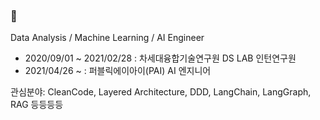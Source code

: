### 👋 
Data Analysis / Machine Learning / AI Engineer

- 2020/09/01 ~ 2021/02/28 : 차세대융합기술연구원 DS LAB 인턴연구원
- 2021/04/26 ~ : 퍼블릭에이아이(PAI) AI 엔지니어


관심분야: CleanCode, Layered Architecture, DDD, LangChain, LangGraph, RAG 등등등등
